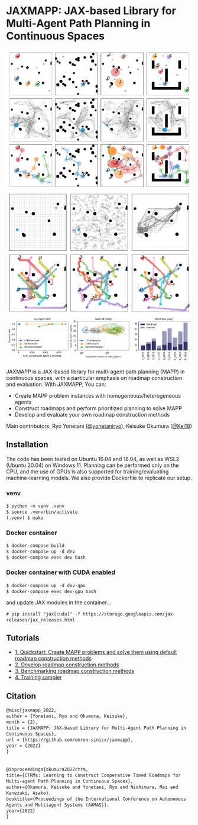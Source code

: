 # JAXMAPP: JAX-based Library for Multi-Agent Path Planning in Continuous Spaces
![gallery](assets/gallery.png) 
![roadmap](assets/roadmap.png)
![metrics](assets/benchmark.png)

JAXMAPP is a JAX-based library for multi-agent path planning (MAPP) in continuous spaces, with a particular emphasis on roadmap construction and evaluation. With JAXMAPP, You can:
- Create MAPP problem instances with homogeneous/heterogeneous agents
- Construct roadmaps and perform prioritized planning to solve MAPP
- Develop and evaluate your own roadmap construction methods 

Main contributors: Ryo Yonetani ([@yonetaniryo](https://github.com/yonetaniryo)), Keisuke Okumura ([@Kei18](https://github.com/Kei18))

## Installation

The code has been tested on Ubuntu 16.04 and 18.04, as well as WSL2 (Ubuntu 20.04) on Windows 11. Planning can be performed only on the CPU, and the use of GPUs is also supported for training/evaluating machine-learning models. We also provide Dockerfile to replicate our setup. 

### venv 

```console
$ python -m venv .venv
$ source .venv/bin/activate
(.venv) $ make
```

### Docker container
```console
$ docker-compose build
$ docker-compose up -d dev
$ docker-compose exec dev bash
```

### Docker container with CUDA enabled 
```console
$ docker-compose up -d dev-gpu
$ docker-compose exec dev-gpu bash
```

and update JAX modules in the container...

```console
# pip install "jax[cuda]" -f https://storage.googleapis.com/jax-releases/jax_releases.html
```

## Tutorials
- [1. Quickstart: Create MAPP problems and solve them using default roadmap construction methods](https://github.com/omron-sinicx/jaxmapp/blob/main/tutorials/1.%20Quickstart.ipynb)
- [2. Develop roadmap construction methods](https://github.com/omron-sinicx/jaxmapp/blob/main/tutorials/2.%20Develop%20roadmap%20construction%20methods.ipynb)
- [3. Benchmarking roadmap construction methods](https://github.com/omron-sinicx/jaxmapp/blob/main/tutorials/3.%20Benchmarking%20roadmap%20construction%20methods.ipynb)
- [4. Training sampler](https://github.com/omron-sinicx/jaxmapp/blob/main/tutorials/4.%20Training%20sampler.ipynb)


## Citation

```
@misc{jaxmapp_2022,
author = {Yonetani, Ryo and Okumura, Keisuke},
month = {2},
title = {JAXMAPP: JAX-based Library for Multi-Agent Path Planning in Continuous Spaces},
url = {https://github.com/omron-sinicx/jaxmapp},
year = {2022}
}


@inproceedings{okumura2022ctrm,
title={CTRMs: Learning to Construct Cooperative Timed Roadmaps for Multi-agent Path Planning in Continuous Spaces},
author={Okumura, Keisuke and Yonetani, Ryo and Nishimura, Mai and Kanezaki, Asako},
booktitle={Proceedings of the International Conference on Autonomous Agents and Multiagent Systems (AAMAS)},
year={2022}
}
```
